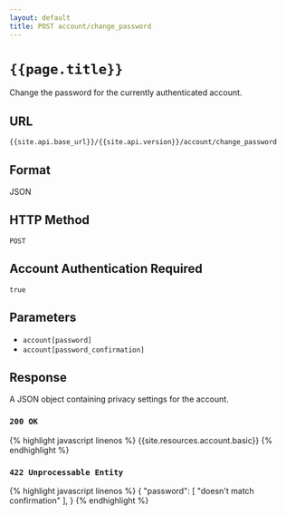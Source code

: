 ```yaml
---
layout: default
title: POST account/change_password
---
```

# `{{page.title}}`

Change the password for the currently authenticated account.

## URL

`{{site.api.base_url}}/{{site.api.version}}/account/change_password`

## Format

JSON

## HTTP Method

`POST`

## Account Authentication Required

`true`

## Parameters

* `account[password]`
* `account[password_confirmation]`

## Response

A JSON object containing privacy settings for the account.

### `200 OK`

{% highlight javascript linenos %}
{{site.resources.account.basic}}
{% endhighlight %}

### `422 Unprocessable Entity`

{% highlight javascript linenos %}
{
    "password": [
      "doesn't match confirmation"
    ],
}
{% endhighlight %}
